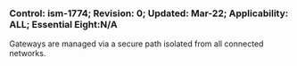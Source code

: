 ### Control: ism-1774; Revision: 0; Updated: Mar-22; Applicability: ALL; Essential Eight:N/A
<p>Gateways are managed via a secure path isolated from all connected networks.</p>